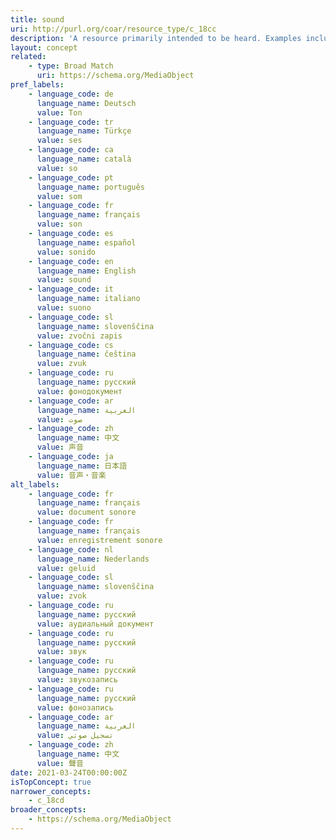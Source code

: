 ```yaml
---
title: sound
uri: http://purl.org/coar/resource_type/c_18cc
description: 'A resource primarily intended to be heard. Examples include a music playback file format, an audio compact disc, and recorded speech or sounds. [Source: http://dublincore.org/documents/dcmi-terms/#dcmitype-Sound]'
layout: concept
related:
    - type: Broad Match
      uri: https://schema.org/MediaObject
pref_labels:
    - language_code: de
      language_name: Deutsch
      value: Ton
    - language_code: tr
      language_name: Türkçe
      value: ses
    - language_code: ca
      language_name: català
      value: so
    - language_code: pt
      language_name: português
      value: som
    - language_code: fr
      language_name: français
      value: son
    - language_code: es
      language_name: español
      value: sonido
    - language_code: en
      language_name: English
      value: sound
    - language_code: it
      language_name: italiano
      value: suono
    - language_code: sl
      language_name: slovenščina
      value: zvočni zapis
    - language_code: cs
      language_name: čeština
      value: zvuk
    - language_code: ru
      language_name: русский
      value: фонодокумент
    - language_code: ar
      language_name: العربية
      value: صوت
    - language_code: zh
      language_name: 中文
      value: 声音
    - language_code: ja
      language_name: 日本語
      value: 音声・音楽
alt_labels:
    - language_code: fr
      language_name: français
      value: document sonore
    - language_code: fr
      language_name: français
      value: enregistrement sonore
    - language_code: nl
      language_name: Nederlands
      value: geluid
    - language_code: sl
      language_name: slovenščina
      value: zvok
    - language_code: ru
      language_name: русский
      value: аудиальный документ
    - language_code: ru
      language_name: русский
      value: звук
    - language_code: ru
      language_name: русский
      value: звукозапись
    - language_code: ru
      language_name: русский
      value: фонозапись
    - language_code: ar
      language_name: العربية
      value: تسجيل صوتي
    - language_code: zh
      language_name: 中文
      value: 聲音
date: 2021-03-24T00:00:00Z
isTopConcept: true
narrower_concepts:
    - c_18cd
broader_concepts:
    - https://schema.org/MediaObject
---
```


